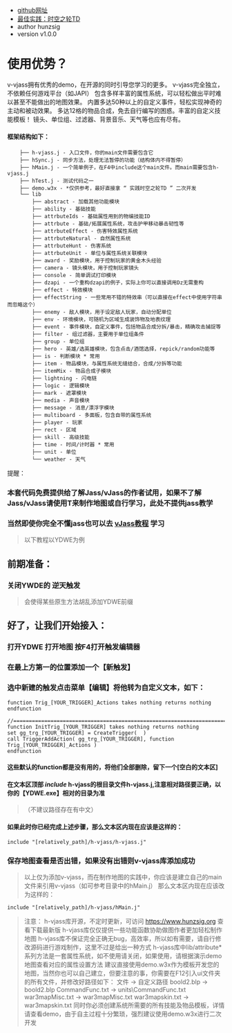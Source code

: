  * [github网址](https://github.com/hunzsig/h-vjass)
 * [最佳实践：时空之轮TD](https://github.com/hunzsig/h-war3/tree/master/w3xMaps/hyperSpaceTD)
 * author hunzsig
 * version v1.0.0

# 使用优势？
v-vjass拥有优秀的demo，在开源的同时引导您学习的更多。
v-vjass完全独立，不依赖任何游戏平台（如JAPI）
包含多样丰富的属性系统，可以轻松做出平时难以甚至不能做出的地图效果。
内置多达50种以上的自定义事件，轻松实现神奇的主动和被动效果。
多达12格的物品合成，免去自行编写的困惑。丰富的自定义技能模板！
镜头、单位组、过滤器、背景音乐、天气等也应有尽有。
#### 框架结构如下：
```
    ├── h-vjass.j - 入口文件，你的main文件需要包含它
    ├── hSync.j - 同步方法，处理无法暂停的功能（结构体内不得暂停）
    ├── hMain.j - 一个简单例子，在F4中include这个main文件。而main需要包含h-vjass.j
    ├── hTest.j - 测试代码之一
    ├── demo.w3x - *仅供参考，最好直接拿 “ 实践时空之轮TD ” 二次开发
    └── lib
        ├── abstract - 加载其他功能模块
        ├── ability - 基础技能
        ├── attrbuteIds - 基础属性用到的物编技能ID
        ├── attrbute - 基础/拓展属性系统，攻击护甲移动暴击韧性等
        ├── attrbuteEffect - 伤害特效属性系统
        ├── attrbuteNatural - 自然属性系统
        ├── attrbuteHunt - 伤害系统
        ├── attrbuteUnit - 单位与属性系统关联模块
        ├── award - 奖励模块，用于控制玩家的黄金木头经验
        ├── camera - 镜头模块，用于控制玩家镜头
        ├── console - 简单调试打印模块
        ├── dzapi - 一个重构dzapi的例子，实际上你可以直接调用Dz无需重构
        ├── effect - 特效模块
        ├── effectString - 一些常用不错的特效串（可以直接在effect中使用字符串而忽略这个）
        ├── enemy - 敌人模块，用于设定敌人玩家，自动分配单位
        ├── env - 环境模块，可随机为区域生成装饰物及地表纹理
        ├── event - 事件模块，自定义事件，包括物品合成分拆/暴击，精确攻击捕捉等
        ├── filter - 组过滤器，主要用于单位组条件
        ├── group - 单位组
        ├── hero - 英雄/选英雄模块，包含点击/酒馆选择，repick/random功能等
        ├── is - 判断模块 * 常用
        ├── item - 物品模块，与属性系统无缝结合，合成/分拆等功能
        ├── itemMix - 物品合成子模块
        ├── lightning - 闪电链
        ├── logic - 逻辑模块
        ├── mark - 遮罩模块
        ├── media - 声音模块
        ├── message - 消息/漂浮字模块
        ├── multiboard - 多面板，包含自带的属性系统
        ├── player - 玩家
        ├── rect - 区域
        ├── skill - 高级技能
        ├── time - 时间/计时器 * 常用
        ├── unit - 单位
        └── weather - 天气
```

提醒：
### 本套代码免费提供给了解Jass/vJass的作者试用，如果不了解Jass/vJass请使用T来制作地图或自行学习，此处不提供jass教学
### 当然即使你完全不懂jass也可以去 [vJass教程](https://gitlab.com/h-w3x/h-war3/tree/master/learn/vJass%E7%B3%BB%E5%88%97%E6%95%99%E7%A8%8B) 学习

> 以下教程以YDWE为例
## 前期准备：
### 关闭YWDE的 逆天触发 
> 会使得某些原生方法胡乱添加YDWE前缀

## 好了，让我们开始接入：
### 打开YDWE 打开地图 按F4打开触发编辑器
### 在最上方第一的位置添加一个【新触发】
### 选中新建的触发点击菜单【编辑】将他转为自定义文本，如下：
```
function Trig_[YOUR_TRIGGER]_Actions takes nothing returns nothing
endfunction

//===========================================================================
function InitTrig_[YOUR_TRIGGER] takes nothing returns nothing
set gg_trg_[YOUR_TRIGGER] = CreateTrigger(  )
call TriggerAddAction( gg_trg_[YOUR_TRIGGER], function Trig_[YOUR_TRIGGER]_Actions )
endfunction
```

#### 这些默认的function都是没有用的，将他们全部删除，留下一个[空白的文本区]
#### 在文本区顶部 *include* h-vjass的根目录文件h-vjass.j,注意相对路径要正确，以你的【YDWE.exe】相对的目录为准
> （不建议路径存在有中文）
#### 如果此时你已经完成上述步骤，那么文本区内现在应该是这样的：
```
include "[relatively_path]/h-vjass/h-vjass.j"
```


### 保存地图查看是否出错，如果没有出错则v-vjass库添加成功

> 以上仅为添加v-vjass，而在制作地图的实践中，你应该是建立自己的main文件来引用v-vjass（如可参考目录中的hMain.j）
那么文本区内现在应该改为这样的：

```
include "[relatively_path]/h-vjass/hMain.j"
```

> 注意：
h-vjass库开源，不定时更新，可访问 https://www.hunzsig.org 查看下载最新版
h-vjass库仅仅提供一些功能函数协助做图作者更加轻松制作地图
h-vjass库不保证完全正确无bug，高效率，所以如有需要，请自行修改源码进行游戏制作，这里不过是给出一种方式
h-vjass库中lib/attribute*系列方法是一套属性系统，如不使用请关闭，如果使用，请根据演示demo地图查看对应的属性设置方法
建议直接使用demo.w3x作为模板开发您的地图，当然你也可以自己建立，但要注意的事，你需要在F12引入ui文件夹的所有文件，并修改好路径如下：
文件 -> 自定义路径
boold2.blp -> boold2.blp
CommandFunc.txt -> units\CommandFunc.txt 
war3mapMisc.txt -> war3mapMisc.txt
war3mapskin.txt -> war3mapskin.txt
同时你必须创建系统所需要的所有技能及物品模板，详情请查看demo，由于自主过程十分繁琐，强烈建议使用demo.w3x进行二次开发

